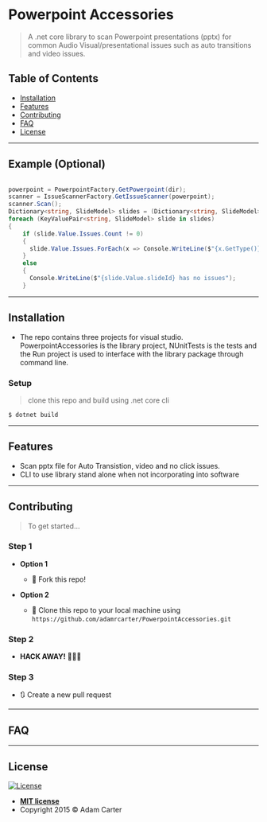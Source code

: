 # Powerpoint Accessories

> A .net core library to scan Powerpoint presentations (pptx) for common Audio Visual/presentational issues such as auto transitions and video issues. 

## Table of Contents

- [Installation](#installation)
- [Features](#features)
- [Contributing](#contributing)
- [FAQ](#faq)
- [License](#license)


---

## Example (Optional)

```C#

powerpoint = PowerpointFactory.GetPowerpoint(dir);
scanner = IssueScannerFactory.GetIssueScanner(powerpoint);
scanner.Scan();
Dictionary<string, SlideModel> slides = (Dictionary<string, SlideModel>)powerpoint.slides;
foreach (KeyValuePair<string, SlideModel> slide in slides)
{
    if (slide.Value.Issues.Count != 0)
    {
      slide.Value.Issues.ForEach(x => Console.WriteLine($"{x.GetType()} {x.Description}"));
    }
    else
    {
      Console.WriteLine($"{slide.Value.slideId} has no issues");
    }
```

---

## Installation
- The repo contains three projects for visual studio. PowerpointAccessories is the library project, NUnitTests is the tests and the Run project is used to interface with the library package through command line.

### Setup

> clone this repo and build using .net core cli

```shell
$ dotnet build
```

---

## Features

- Scan pptx file for Auto Transistion, video and no click issues.
- CLI to use library stand alone when not incorporating into software

---

## Contributing

> To get started...

### Step 1

- **Option 1**
    - 🍴 Fork this repo!

- **Option 2**
    - 👯 Clone this repo to your local machine using `https://github.com/adamrcarter/PowerpointAccessories.git`

### Step 2

- **HACK AWAY!** 🔨🔨🔨

### Step 3

- 🔃 Create a new pull request

---

## FAQ


---


## License

[![License](http://img.shields.io/:license-mit-blue.svg?style=flat-square)](http://badges.mit-license.org)

- **[MIT license](http://opensource.org/licenses/mit-license.php)**
- Copyright 2015 © Adam Carter
